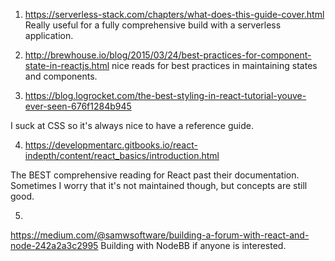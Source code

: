 1. https://serverless-stack.com/chapters/what-does-this-guide-cover.html
Really useful for a fully comprehensive build with a serverless application. 

2. http://brewhouse.io/blog/2015/03/24/best-practices-for-component-state-in-reactjs.html
nice reads for best practices in maintaining states and components. 

3. https://blog.logrocket.com/the-best-styling-in-react-tutorial-youve-ever-seen-676f1284b945

I suck at CSS so it's always nice to have a reference guide.

4. https://developmentarc.gitbooks.io/react-indepth/content/react_basics/introduction.html

The BEST comprehensive reading for React past their documentation. 
Sometimes I worry that it's not maintained though, but concepts are still good. 

5. 
https://medium.com/@samwsoftware/building-a-forum-with-react-and-node-242a2a3c2995
Building with NodeBB if anyone is interested. 